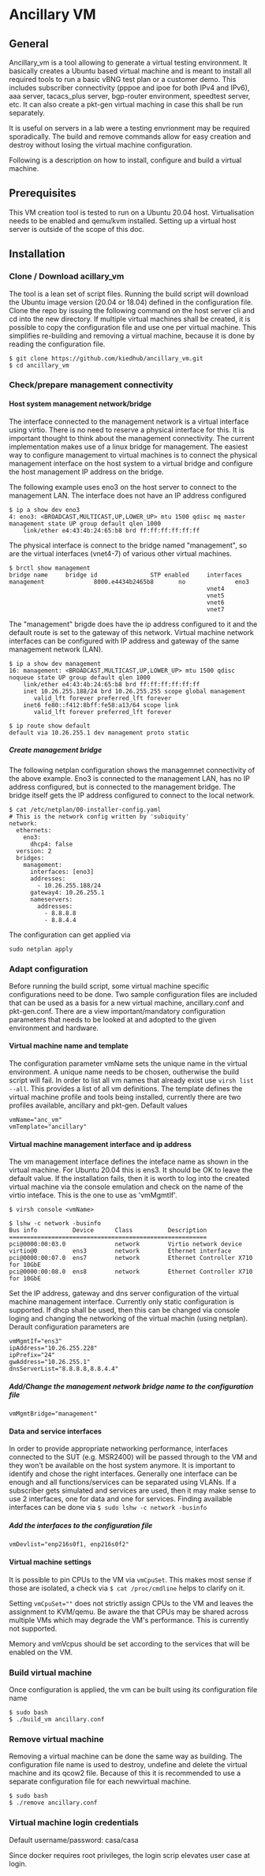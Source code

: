 # Ancillary VM
## General
Ancillary_vm is a tool allowing to generate a virtual testing environment. It basically creates a Ubuntu based virtual machine and is meant to install all required tools to run a basic vBNG test plan or a customer demo. This includes subscriber connectivity (pppoe and ipoe for both IPv4 and IPv6), aaa server, tacacs_plus server, bgp-router environment, speedtest server, etc. 
It can also create a pkt-gen virtual maching in case this shall be run separately.

It is useful on servers in a lab were a testing envrionment may be required sporadically. The build and remove commands allow for easy creation and destroy without losing the virtual machine configuration. 

Following is a description on how to install, configure and build a virtual machine. 

## Prerequisites
This VM creation tool is tested to run on a Ubuntu 20.04 host. Virtualisation needs to be enabled and qemu/kvm installed. Setting up a virtual host server is outside of the scope of this doc.

## Installation
### Clone / Download acillary_vm
The tool is a lean set of script files. Running the build script will download the Ubuntu image version (20.04 or 18.04) defined in the configuration file. 
Clone the repo by issuing the following command on the host server cli and cd into the new directory. If multiple virtual machines shall be created, it is possible to copy the configuration file and use one per virtual machine. This simplifies re-building and removing a virtual machine, because it is done by reading the configuration file.
```
$ git clone https://github.com/kiedhub/ancillary_vm.git
$ cd ancillary_vm
```

### Check/prepare management connectivity
#### Host system management network/bridge
The interface connected to the management network is a virtual interface using virtio. There is no need to reserve a physical interface for this. It is important thought to think about the management connectivity. The current implementation makes use of a linux bridge for management. The easiest way to configure management to virtual machines is to connect the physical management interface on the host system to a virtual bridge and configure the host management IP address on the bridge.

The following example uses eno3 on the host server to connect to the management LAN. The interface does not have an IP address configured
```
$ ip a show dev eno3
4: eno3: <BROADCAST,MULTICAST,UP,LOWER_UP> mtu 1500 qdisc mq master management state UP group default qlen 1000
    link/ether e4:43:4b:24:65:b8 brd ff:ff:ff:ff:ff:ff
```

The physical interface is connect to the bridge named "management", so are the virtual interfaces (vnet4-7) of various other virtual machines.
```
$ brctl show management    
bridge name     bridge id               STP enabled     interfaces
management              8000.e4434b2465b8       no              eno3
                                                        vnet4
                                                        vnet5
                                                        vnet6
                                                        vnet7
```

The "management" brigde does have the ip address configured to it and the default route is set to the gateway of this network. Virtual machine network interfaces can be configured with IP address and gateway of the same management network (LAN).
```
$ ip a show dev management
16: management: <BROADCAST,MULTICAST,UP,LOWER_UP> mtu 1500 qdisc noqueue state UP group default qlen 1000
    link/ether e4:43:4b:24:65:b8 brd ff:ff:ff:ff:ff:ff
    inet 10.26.255.188/24 brd 10.26.255.255 scope global management
       valid_lft forever preferred_lft forever
    inet6 fe80::f412:8bff:fe58:a13/64 scope link 
       valid_lft forever preferred_lft forever

$ ip route show default
default via 10.26.255.1 dev management proto static
```
##### Create management bridge
The following netplan configuration shows the managemnet connectivity of the above example. Eno3 is connected to the management LAN, has no IP address configured, but is connected to the management bridge. The bridge itself gets the IP address configured to connect to the local network.
```
$ cat /etc/netplan/00-installer-config.yaml 
# This is the network config written by 'subiquity'
network:
  ethernets:
    eno3:
      dhcp4: false
  version: 2
  bridges:
    management:
      interfaces: [eno3]
      addresses:
        - 10.26.255.188/24
      gateway4: 10.26.255.1
      nameservers:
        addresses:
          - 8.8.8.8
          - 8.8.4.4
```
The configuration can get applied via 
```
sudo netplan apply
```

### Adapt configuration
Before running the build script, some virtual machine specific configurations need to be done. Two sample configuration files are included that can be used as a basis for a new virtual machine, ancillary.conf and pkt-gen.conf. 
There are a view important/mandatory configuration parameters that needs to be looked at and adopted to the given environment and hardware.

#### Virtual machine name and template
The configuration parameter vmName sets the unique name in the virtual environment. A unique name needs to be chosen, outherwise the build script will fail. In order to list all vm names that already exist use ```virsh list --all```. This provides a list of all vm definitions. The template defines the virtual machine profile and tools being installed, currently there are two profiles available, ancillary and pkt-gen. Default values
```
vmName="anc_vm"
vmTemplate="ancillary"
```
#### Virtual machine management interface and ip address
The vm management interface defines the inteface name as shown in the virtual machine. For Ubuntu 20.04 this is ens3. It should be OK to leave the default value. If the installation fails, then it is worth to log into the created virtual machine via the console emulation and check on the name of the virtio inteface. This is the one to use as 'vmMgmtIf'.
```
$ virsh console <vmName>

$ lshw -c network -businfo
Bus info          Device      Class          Description
========================================================
pci@0000:00:03.0              network        Virtio network device
virtio@0          ens3        network        Ethernet interface
pci@0000:00:07.0  ens7        network        Ethernet Controller X710 for 10GbE 
pci@0000:00:08.0  ens8        network        Ethernet Controller X710 for 10GbE 
```

Set the IP address, gateway and dns server configuration of the virtual machine management interface. Currently only static configuration is supported. If dhcp shall be used, then this can be changed via console loging and changing the networking of the virtual machin (using netplan). Derault configuration parameters are
```
vmMgmtIf="ens3"
ipAddress="10.26.255.228"
ipPrefix="24"
gwAddress="10.26.255.1"
dnsServerList="8.8.8.8,8.8.4.4"
```
##### Add/Change the management network bridge name to the configuration file
```
vmMgmtBridge="management"
```
#### Data and service interfaces
In order to provide appropriate networking performance, interfaces connected to the SUT (e.g. MSR2400) will be passed through to the VM and they won't be available on the host system anymore. It is important to identify and chose the right interfaces. Generally one interface can be enough and all functions/services can be separated using VLANs. If a subscriber gets simulated and services are used, then it may make sense to use 2 interfaces, one for data and one for services.
Finding available interfaces can be done via
```$ sudo lshw -c network -businfo```
##### Add the interfaces to the configuration file
```vmDevlist="enp216s0f1, enp216s0f2"```

#### Virtual machine settings
It is possible to pin CPUs to the VM via ```vmCpuSet```. This makes most sense if those are isolated, a check via ```$ cat /proc/cmdline``` helps to clarify on it. 

Setting ```vmCpuSet=""``` does not strictly assign CPUs to the VM and leaves the assignment to KVM/qemu. Be aware the that CPUs may be shared across multiple VMs which may degrade the VM's performance. This is currently not supported.

Memory and vmVcpus should be set according to the services that will be enabled on the VM. 

### Build virtual machine
Once configuration is applied, the vm can be built using its configuration file name
```
$ sudo bash
$ ./build_vm ancillary.conf
```
### Remove virtual machine
Removing a virtual machine can be done the same way as building. The configuration file name is used to destroy, undefine and delete the virtual machine and its qcow2 file. Because of this it is recommended to use a separate configuration file for each newvirtual machine.
```
$ sudo bash
$ ./remove ancillary.conf
```

### Virtual machine login credentials
Default username/password: casa/casa

Since docker requires root privileges, the login scrip elevates user case at login. 


